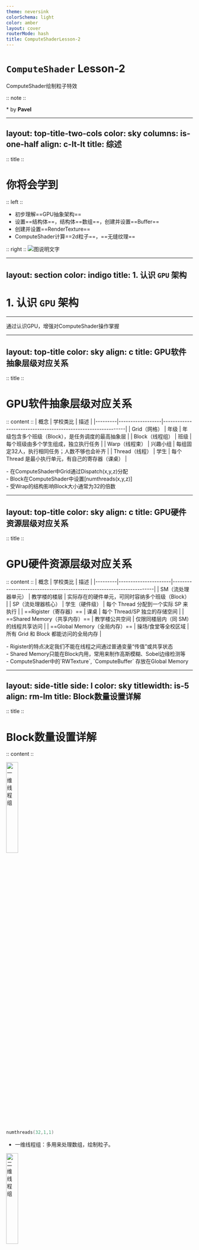 ```yaml
---
theme: neversink
colorSchema: light
color: amber
layout: cover
routerMode: hash
title: ComputeShaderLesson-2
---
```


# `ComputeShader` Lesson-2
ComputeShader绘制粒子特效

:: note ::

\* by **Pavel**


---
layout: top-title-two-cols
color: sky
columns: is-one-half
align: c-lt-lt
title: 综述
---
:: title ::
# <mdi-book-open-variant /> 你将会学到

:: left ::
- 初步理解==GPU抽象架构==
- 设置==结构体==，结构体==数组==，创建并设置==Buffer==
- 创建并设置==RenderTexture==
- ComputeShader计算==2d粒子==，==无缝纹理==


:: right ::
![图说明文字](https://pavelblog-images-1333471781.cos.ap-shanghai.myqcloud.com/ObsidianImages/MagicBall.png?imageSlim)

---
layout: section
color: indigo
title: 1. 认识 `GPU` 架构
---

#  1. 认识 `GPU` 架构
<hr>
通过认识GPU，增强对ComputeShader操作掌握


---
layout: top-title
color: sky
align: c
title: GPU软件抽象层级对应关系
---

:: title ::

# <mdi-book-open-variant /> GPU软件抽象层级对应关系

:: content ::
| 概念    | 学校类比         | 描述                                                         |
|---------|------------------|--------------------------------------------------------------|
| Grid（网格）    | 年级             | 年级包含多个班级（Block），是任务调度的最高抽象层         |
| Block（线程组）   | 班级             | 每个班级由多个学生组成，独立执行任务                       |
| Warp（线程束）    | 兴趣小组         | 每组固定32人，执行相同任务；人数不够也会补齐               |
| Thread（线程）  | 学生             | 每个 Thread 是最小执行单元，有自己的寄存器（课桌）         |

<AdmonitionType type='important' >
- 在ComputeShader中Grid通过Dispatch(x,y,z)分配 <br>
- Block在ComputeShader中设置[numthreads(x,y,z)]<br>
- 受Wrap的结构影响Block大小通常为32的倍数
</AdmonitionType>

---
layout: top-title
color: sky
align: c
title: GPU硬件资源层级对应关系
---

:: title ::

# <mdi-book-open-variant /> GPU硬件资源层级对应关系

:: content ::
| 概念    | 学校类比             | 描述                                                                 |
|---------|----------------------|----------------------------------------------------------------------|
| SM（流处理器单元）      | 教学楼的楼层         | 实际存在的硬件单元，可同时容纳多个班级（Block）                    |
| SP（流处理器核心）      | 学生（硬件级）       | 每个 Thread 分配到一个实际 SP 来执行                                |
| ==Rigister（寄存器）==  | 课桌                 | 每个 Thread/SP 独立的存储空间                                       |
| ==Shared Memory（共享内存）== | 教学楼公共空间  | 仅限同楼层内（同 SM）的线程共享访问                                 |
| ==Global Memory（全局内存）== | 操场/食堂等全校区域 | 所有 Grid 和 Block 都能访问的全局内存                               |

<AdmonitionType type='important' >
- Rigister的特点决定我们不能在线程之间通过普通变量“传值”或共享状态<br>
- Shared Memory只能在Block内用，常用来制作高斯模糊、Sobel边缘检测等<br>
- ComputeShader中的`RWTexture`, `ComputeBuffer` 存放在Global Memory
</AdmonitionType>

---
layout: side-title
side: l
color: sky
titlewidth: is-5
align: rm-lm
title: Block数量设置详解
---

:: title ::

# <mdi-book-open-variant /> Block数量设置详解

:: content ::


<img src="https://pavelblog-images-1333471781.cos.ap-shanghai.myqcloud.com/ObsidianImages/X%E7%BA%BF%E7%A8%8B%E7%BB%84.png?imageSlim" alt="一维线程组" style="width: 25%;" />

```c
numthreads(32,1,1)
```

- 一维线程组：多用来处理数组，绘制粒子。


<img src="https://pavelblog-images-1333471781.cos.ap-shanghai.myqcloud.com/ObsidianImages/XY%E7%BA%BF%E7%A8%8B%E7%BB%84.png?imageSlim" alt="二维线程组" style="width: 25%;" />

```c
numthreads(8,8,1)
```

- 二维线程组：二维线程组多用来渲染RT，处理图像。

<img src="https://pavelblog-images-1333471781.cos.ap-shanghai.myqcloud.com/ObsidianImages/XYZ%E7%BA%BF%E7%A8%8B%E7%BB%84.png?imageSlim" alt="二维线程组" style="width: 25%;" />

```c
numthreads(4,4,4)
```

- 三维线程组：三维线程组常用来处理顶点，体积数据，体渲染等。

---
layout: top-title-two-cols
color: sky
columns: is-one-half
align: c-lt-lt
title: ComputeShader与Shader
---

:: title ::

# <mdi-book-open-variant /> ComputeShader与Shader异同


:: left ::
## Shader
<img src="https://pavelblog-images-1333471781.cos.ap-shanghai.myqcloud.com/ObsidianImages/%E4%B8%80%E8%88%AC%E6%B8%B2%E6%9F%93%E7%AE%A1%E7%BA%BF.png?imageSlim" alt="一般流水线" style="width: 70%;" />

### VertexShader
- 输入：顶点数据（位置、UV、法线等）
- 输出：裁剪空间坐标、顶点相关数据

### FragmentShader
- 输入：顶点数据（位置、UV、法线等）
- 输出：像素颜色或深度值


:: right ::
## ComputeShader
![ComputeShader输入输出](https://pavelblog-images-1333471781.cos.ap-shanghai.myqcloud.com/ObsidianImages/ComputeShader%E7%9A%84%E8%BE%93%E5%85%A5%E8%BE%93%E5%87%BA.png?imageSlim)
- 输入：常量，只读型Buffer，只读型纹理，可读写的纹理
- 输出：可读写纹理，可读写Buffer

---
layout: top-title
color: sky
align: c
title: Kernel的含义
---

:: title ::
# <mdi-book-open-variant /> Kernel的含义

:: content ::
- Kernel 就是 GPU 可以被调度执行的一段入口函数
- 脚本用FindKernel()拿到句柄、绑资源，再用Dispatch()触发它在GPU上并行运行。
- 不同 kernel 可以有不同线程组规模和用途，让同一个 Compute Shader 文件既能做清屏，也能画钻石粒子。
```csharp {1-2|6|10|12|all}{maxHeight:'120px'}
int diomondsHandle;
int clearHandle;

...

diomondsHandle = shader.FindKernel("Diomonds");

...

shader.Dispatch(clearHandle, texResolution / 8, texResolution / 8, 1);
...
shader.Dispatch(diomondsHandle, count, 1, 1);
```

```csharp {1-2|4-8|10-14|all}{maxHeight:'120px'}
#pragma kernel Diomonds
#pragma kernel Clear

[numthreads(32,1,1)]
void Diomonds (uint3 id : SV_DispatchThreadID)
{
    ...
}

[numthreads(8,8,1)]
void Clear (uint3 id : SV_DispatchThreadID)
{
	...
}
```


---
layout: section
color: indigo
title: 2. Buffer设置
---

# 2. Buffer设置
<hr>
构建结构体数组，建立，填充，传递与释放Buffer


---
layout: top-title
color: sky
align: c
title: Buffers的使用流程
---

:: title ::

# <mdi-book-open-variant /> Buffers的使用流程

:: content ::
```mermaid {theme: 'neutral', scale:0.9}
graph LR
A(创建数据数组) --> B(填充数组) --> C(创建一个ComputeBuffer) --> D(复制数组数据到buffer) --> E(传递Buffer到kernel)
```
<Mug :size="120" mood="excited" color="#ffe7b5" v-drag="[11,276,131,97]"/>
<Browser :size="120" mood="blissful" color="#c4e8ff" v-drag="[791,286,131,97]"/>
<SpeechBubble position="l" color='yellow-light' shape="round" maxWidth="300px" v-drag="[232,249,211,64]">
什么是Buffer？
</SpeechBubble>

<SpeechBubble position="r" color='sky-light' shape="round" maxWidth="300px" v-drag="[464,250,300,196]">
ComputeBuffer 就是 CPU 与 GPU 相互通信时的“传送带”。本质上是一个可用于读写的数据数组，可以存储任意类型。它的物理位置处在之前提到的共享内存上。
</SpeechBubble>

---
layout: top-title-two-cols
color: emerald
columns: is-one-half
align: c-lt-lt
title: 创建结构体，数组和Buffer
---
:: title ::

# <mdi-code-braces /> 创建结构体，数组和Buffer

:: left ::
## C#
- ==C#脚本==中创建结构体和数组

```csharp {1-6|8|12|all}
struct Diomonds
{
    public Vector2 origin;
    public Vector2 velocity;
    public float scale;
}

Diomonds[] diomondsData;

...

ComputeBuffer buffer;
```
:: right ::
## ComputeShader
- ==ComputeShader==中的结构体和接收用Buffer

```csharp {1-6|8|all}
struct diomonds
{
	float2 origin;
	float2 velocity;
	float scale;
};

StructuredBuffer<diomonds> diomondsBuffer;
```


---
layout: top-title
color: emerald
align: c
title: 填充数组内容
---

:: title ::

# <mdi-code-braces />填充数组内容

:: content ::

InitData函数中创建结构体和数组
- 取出<span class="bg-green-100 text-green-500 p-1 pl-3 pr-3 m-1 rounded font-size-5">kernel函数</span>中的x方向的线程组大小乘以count获得最终绘制数量
- 根据计算出的数量实例化数组
- for循环遍历数组并填充元素

<AdmonitionType type='tip' >
kernel Id是指向ComputeShader中的函数ID值，类型为int
</AdmonitionType>

```csharp {1|3|4-5|6|8-13|14-28|all}{maxHeight:'180px'}
private void InitData()
{
    diomondsHandle = shader.FindKernel("Diomonds");
    shader.GetKernelThreadGroupSizes(diomondsHandle, out uint threadGroupSizeX, out _, out _);
    int total = (int)threadGroupSizeX * count;
    diomondsData = new Diomonds[total];

    float speed = 100f;
    float halfSpeed = speed * 0.5f;
    float minScale = 5f;
    float maxScale = 10f;
    float scaleRange = maxScale - minScale;

    for (int i = 0; i < total; i++)
    {
        Diomonds d = new Diomonds
        {
            origin = new Vector2(Random.value * texResolution, Random.value * texResolution),
            velocity = new Vector2((Random.value * speed) - halfSpeed, (Random.value * speed) - halfSpeed),
            scale = Random.value * scaleRange + minScale
        };
        diomondsData[i] = d;
    }
}
```
---
layout: top-title
color: emerald
align: c
title: 设置Buffer
---
:: title ::

# <mdi-code-braces /> 设置Buffer

:: content ::
- 计算数组元素（每个结构体）大小
- 实例化ComputeBuffer，传入数组长度，元素大小
- 将数组数据设置到buffer中
- 将buffer传递到ComputeShader

```csharp {1|5|6|7|8|9|all}{maxHeight:'150px'}
    private void InitShader()
    {
        if (shader == null || outputTexture == null) return;
        
        int stride = (2 + 2 + 1) * 4;
        if (buffer != null) buffer.Dispose();
        buffer = new ComputeBuffer(diomondsData.Length, stride);
        buffer.SetData(diomondsData);
        shader.SetBuffer(diomondsHandle, "diomondsBuffer", buffer);
    }
```

<AdmonitionType type="important" width="700px">
一个 float 占 4 个字节（bytes） 是因为它使用的是 IEEE 754 单精度浮点数格式（single-precision floating point format），这是现代 GPU 和 CPU 默认使用的标准浮点格式。
</AdmonitionType>

---
layout: top-title
color: emerald
align: c
title: 释放Buffer
---
:: title ::

# 释放Buffer

:: content ::
注意有两个重要的释放内存的时机：
- 初始化阶段（修改buffer内容时需要删掉旧的，创建新的）
- 声明周期结束时
```csharp{1-6|8-11|13-22|all}{maxHeight:'250px'}
    private void InitShader()
    {
        ...
        if (buffer != null) buffer.Dispose();
        ...
    }

    private void OnDestroy()
    {
        ReleaseResources();
    }
    
    private void ReleaseResources()
    {
        if (buffer != null)
        {
            buffer.Dispose();
            buffer = null;
        }

        ...
    }

```


---
layout: section
color: indigo
title: 3. RenderTexture
---

# 3. RenderTexture设置
<hr>
新建RT与设置RT，CS绘制RT，释放RT

---
layout: top-title-two-cols
color: emerald
columns: is-5
align: c-lt-lt
title: 新建，传递与释放RenderTexture
---

:: title ::
# <mdi-code-braces /> 新建，传递与释放RenderTexture

:: left ::
## C#中新建传递释放RT
- new一个RenderTexture
- 开启随机写，环绕模式为Repeat，实际创建RT
- 设置RT到指定kernel中
- 与buffer类似需要在初始化和生命周期结束时释放
```csharp {1|4|6|10-16|14|20-32|24-27|28|29|30|31|32|15|40|41|45|53-57|all}{maxHeight:'150px'}
public class DiomondsController : MonoBehaviour
{
    ...
    public int texResolution = 1024;
    ...
    RenderTexture outputTexture;

    ...
    ...
    
    void OnEnable()
    {
        ...
        SetupOutputTexture();
        InitShader();
        ...
    }

    ...
    ...

    private void SetupOutputTexture()
    {
        if (outputTexture != null)
        {
            outputTexture.Release();
        }

        outputTexture = new RenderTexture(texResolution, texResolution, 0);
        outputTexture.enableRandomWrite = true;
        outputTexture.wrapMode = TextureWrapMode.Repeat;
        outputTexture.Create();
    }
    ...


    private void InitShader()
    {
        ...
        shader.SetTexture(diomondsHandle, "Result", outputTexture);
        shader.SetTexture(clearHandle, "Result", outputTexture);
        ...

        ...
        rend.sharedMaterial.SetTexture("_MainTex", outputTexture);
        ...
    }

    private void ReleaseResources()
    {
        ...

        if (outputTexture != null)
        {
            outputTexture.Release();
            outputTexture = null;
        }
    }
}
```
:: right ::
## ComputeShader接受并写入RT
- 使用RWTexture2D来接收脚本设置的RT
- 使用id索引写入颜色

```csharp {1|14|6|20||all}{maxHeight:'200px'}
shared RWTexture2D<float4> Result;

void drawDiamondRepeat(int2 center, int size)
{
    ...
	Result[uint2(pos)] = diomondsColor;
    ...
}

[numthreads(32,1,1)]
void Diomonds (uint3 id : SV_DispatchThreadID)
{
    ...
	drawDiamondRepeat( center, scale );
}

[numthreads(8,8,1)]
void Clear (uint3 id : SV_DispatchThreadID)
{
	Result[id.xy] = clearColor;
}
```


---
layout: top-title-two-cols
color: sky
columns: is-5
align: c-lt-lt
title: 绘制RT时的Block（线程组）与纹理
---

:: title ::
# <mdi-book-open-variant /> 绘制RT时的Block（线程组）与纹理


:: left ::
<script setup>
const groupSize = 8
const groupID = { x:0 , y: 0 }
</script>

一个线程组的线程分布（groupID = (0,0,0)）

<div class="flex flex-col items-center gap-2">
  <div class="grid grid-cols-8 gap-[1px]">
    <div
      v-for="i in groupSize * groupSize"
      :key="i"
      class="w-[42px] aspect-square text-[10px] flex items-center justify-center font-mono text-black bg-yellow-200 border border-gray-300"
    >
      {{
        ((i - 1) % groupSize) + groupID.x * groupSize
      }}, {{
        (groupSize - 1 - Math.floor((i - 1) / groupSize)) + groupID.y * groupSize
      }}
    </div>
  </div>

  <div class="mt-1 text-sm">
    🟨 当前线程组位置：<strong>groupID = ({{ groupID.x }}, {{ groupID.y }}, 0)</strong>
  </div>

  <div class="text-xs text-gray-500 mt-1 text-center leading-tight">
    每个线程的 <code>SV_DispatchThreadID.xy</code> = 
    <code>groupID * groupSize + threadID</code>
  </div>
</div>

<ArrowDraw color='yellow' v-drag="[406,356,140,52,-6]"/>

:: right ::
线程组在纹理中的位置映射
<div class="flex justify-center">
  <div
    class="grid grid-cols-8 grid-rows-8 gap-[1px] bg-gray-700"
    style="width: 256px; height: 256px"
  >
    <div
      v-for="i in 64"
      :key="i"
      class="bg-gray-200 border border-gray-400"
      :class="{
        'bg-yellow-300': i === 57  // 左下角第一个 cell（row=8, col=1）
      }"
    ></div>
  </div>
</div>

<div class="text-sm mt-3 text-center text-gray-600">
  ⬜️ 整张纹理由 8×8 个线程组绘制，<br />
  🟨 高亮块（黄色）是 <strong>groupID = (0,0)</strong>
</div>

---
layout: top-title-two-cols
color: emerald
columns: is-7
align: c-lt-lt
title: drawDiamondRepeat函数解析
---

:: title ::

# <mdi-code-braces /> drawDiamondRepeat函数解析

:: right ::
### drawDiamondRepeat原理示意（size = 2）

<div class="flex justify-center mt-4">
  <div class="grid grid-cols-5 gap-[2px] bg-gray-100 p-2 rounded shadow">
    <div v-for="(row, rowIndex) in 5" :key="rowIndex" class="contents">
      <div
        v-for="(col, colIndex) in 5"
        :key="colIndex"
        class="w-[32px] h-[32px] flex items-center justify-center text-sm font-mono border border-gray-300"
        :class="{
          'bg-blue-300': Math.abs(2 - rowIndex) + Math.abs(2 - colIndex) <= 2,
          'bg-yellow-300 font-bold': rowIndex === 2 && colIndex === 2
        }"
      >
        {{
          rowIndex === 2 && colIndex === 2
            ? 'C'
            : Math.abs(2 - rowIndex) + Math.abs(2 - colIndex) <= 2
              ? 'X'
              : ''
        }}
      </div>
    </div>
  </div>
</div>

<div class="mt-4 text-center text-sm text-gray-600">
  使用钻石中心点 <strong>C</strong> 和半径 <code>size = 2</code><br>
  绘制出对称的钻石区域，蓝色表示被绘制的像素点 <strong>X</strong>
</div>
:: left ::
- 在y方向上遍历从-size开始到size，记录下左右扩张的范围span
- 在x方向上遍历从-span到span，填充对应位置的颜色
```csharp {3|4|5-12|all}
void drawDiamondRepeat(int2 center, int size)
{
	for (int y = -size; y <= size; y++) {
		int span = size - abs(y);
		for (int x = -span; x <= span; x++) {
			int2 pos = center + int2(x, y);

			...

			Result[uint2(pos)] = diomondsColor;
		}
	}
}
```


---
layout: top-title-two-cols
color: emerald
columns: is-2
align: c-lt-lt
title: warpPos函数解析
---
:: title ::

# <mdi-code-braces /> warpPos函数解析

:: right ::

<script setup>
const texResolution = 4
// 横轴显示 -1 到 4
const labels = [-1, 0, 1, 2, 3, 4]
// 要演示的输入点
const inputs = [-1, 4]
// wrapPos 映射后的输出点
const outputs = inputs.map(x => (x % texResolution + texResolution) % texResolution)
</script>

### wrapPos 映射演示

<div class="flex flex-col items-center mt-4 space-y-2">
  <!-- 输入点（红色圆点在坐标轴上方） -->
  <div class="relative w-full max-w-lg">
    <!-- 轴线 -->
    <div class="absolute inset-x-0 top-1/2 border-t border-gray-400"></div>
    <!-- 刻度与红点 -->
    <div class="grid grid-cols-6 relative">
      <div
        v-for="(lbl, i) in labels"
        :key="i"
        class="flex flex-col items-center"
      >
        <div
          v-if="inputs.includes(lbl)"
          class="w-4 h-4 bg-red-400 rounded-full mb-1"
        ></div>
        <div class="text-sm">{{ lbl }}</div>
      </div>
    </div>
  </div>
  <div class="text-gray-600 text-sm">输入越界点</div>

  <!-- 公式 -->
  <div class="text-gray-700 text-sm">
    wrapPos(x) = (<code>x % {{texResolution}} + {{texResolution}}</code>) % {{texResolution}}
  </div>

  <!-- 输出点（绿色圆点在坐标轴下方） -->
  <div class="relative w-full max-w-lg">
    <div class="absolute inset-x-0 top-1/2 border-t border-gray-400"></div>
    <div class="grid grid-cols-6 relative">
      <div
        v-for="(lbl, i) in labels"
        :key="i"
        class="flex flex-col items-center"
      >
        <div class="mb-1 h-4">
          <div
            v-if="outputs.includes(lbl)"
            class="w-4 h-4 bg-green-300 rounded-full"
          ></div>
        </div>
        <div class="text-sm">{{ lbl }}</div>
      </div>
    </div>
  </div>
  <div class="text-gray-600 text-sm">映射后结果</div>
</div>

:: left ::

这个函数用来实现对输入的位置进行Repeat类型的Wrap操作，主要用在两个地方

- 钻石中心位置的Repeat

- 绘制钻石像素时对填充像素位置的Repeat

```c
float2 warpPos(float2 origin)
{
	return float2((origin.x % texResolution + texResolution) % texResolution,
				  (origin.y % texResolution + texResolution) % texResolution);
}
```

<AdmonitionType type="tip" width="500px">
取两次余是为了处理负值的Wrap，例如如果pos的x=-1，texResolution = 4，通过除以纹理大小取余再加上纹理大小转换成向正方向越界的等效值。
</AdmonitionType>

---
layout: top-title
color: sky
align: c
title: 总结
---
:: title ::

# <mdi-book-open-variant /> 总结

:: content ::

```mermaid{theme:'default', scale:0.6}
flowchart LR
  Root[ComputeShader Lesson-1]:::root
  Root --> GPU[GPU架构]
  GPU --> GPU1[软件层级]
  GPU1 --> GPU1_1[Grid，Block，Wrap，Thread]


  GPU --> GPU2[硬件层级]
  GPU2 --> GPU2_2[SM，SP，Rigister，SharedMemory，GlobalMemory]
  GPU --> kernel[Kernel：GPU中执行的函数]

  Root --> BUF[Buffer 流程]
  BUF --> BUF1[创建，设置，传递，释放ComputeBuffer]


  Root --> RT[RenderTexture 流程]
  RT --> RT1[创建，设置，传递，释放RenderTexture]
  Root --> MAP[钻石形状绘制原理]
  Root --> FUN[Repeat Wrap的原理]

classDef root fill:#ffd97d,stroke:#333,stroke-width:2
```

---
layout: top-title
color: sky
align: c
title: 参考链接&拓展阅读
---

:: title ::

# <mdi-book-open-variant /> 参考链接&工程链接


:: content ::

- [深入理解 ComputeShader（CSDN 文章）](https://blog.csdn.net/qq_41554005/article/details/119760698)
- [Interactive Graphics 20 - Compute & Mesh Shaders](https://www.youtube.com/watch?v=HH-9nfceXFw&t=3305s)

- [Compute Shaders Rendering One Million Cubes](https://catlikecoding.com/unity/tutorials/basics/compute-shaders/)

- [ComputeShaderLesson-1工程源码](https://github.com/PavelPeng7/ComputeShaderStudy-Lesson1.git)





